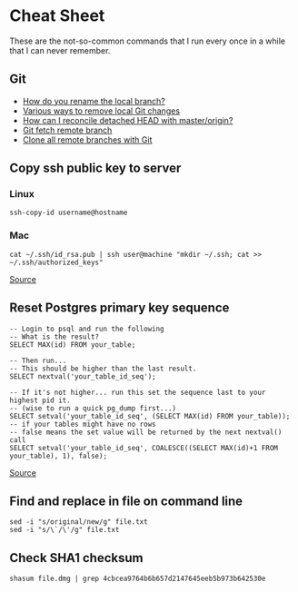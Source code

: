 # Cheat Sheet

These are the not-so-common commands that I run every once in a while that I can never remember.

## Git

* [How do you rename the local branch?](https://stackoverflow.com/questions/6591213/how-do-you-rename-the-local-branch)
* [Various ways to remove local Git changes](https://stackoverflow.com/questions/22620393/various-ways-to-remove-local-git-changes)
* [How can I reconcile detached HEAD with master/origin?](https://stackoverflow.com/questions/5772192/how-can-i-reconcile-detached-head-with-master-origin)
* [Git fetch remote branch](https://stackoverflow.com/questions/9537392/git-fetch-remote-branch)
* [Clone all remote branches with Git](https://stackoverflow.com/questions/67699/clone-all-remote-branches-with-git)

## Copy ssh public key to server

### Linux
```
ssh-copy-id username@hostname
```

### Mac
```
cat ~/.ssh/id_rsa.pub | ssh user@machine "mkdir ~/.ssh; cat >> ~/.ssh/authorized_keys"
```

[Source](http://www.commandlinefu.com/commands/view/188/copy-your-ssh-public-key-to-a-server-from-a-machine-that-doesnt-have-ssh-copy-id)

## Reset Postgres primary key sequence

```
-- Login to psql and run the following
-- What is the result?
SELECT MAX(id) FROM your_table;

-- Then run...
-- This should be higher than the last result.
SELECT nextval('your_table_id_seq');

-- If it's not higher... run this set the sequence last to your highest pid it.
-- (wise to run a quick pg_dump first...)
SELECT setval('your_table_id_seq', (SELECT MAX(id) FROM your_table));
-- if your tables might have no rows
-- false means the set value will be returned by the next nextval() call    
SELECT setval('your_table_id_seq', COALESCE((SELECT MAX(id)+1 FROM your_table), 1), false);
```

[Source](https://stackoverflow.com/questions/244243/how-to-reset-postgres-primary-key-sequence-when-it-falls-out-of-sync)

## Find and replace in file on command line

```
sed -i "s/original/new/g" file.txt
sed -i "s/\`/\'/g" file.txt
```

## Check SHA1 checksum

```
shasum file.dmg | grep 4cbcea9764b6b657d2147645eeb5b973b642530e
```
